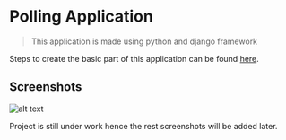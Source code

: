 # Polling Application

> This application is made using python and django framework

Steps to create the basic part of this application can be found [here](https://docs.djangoproject.com/en/2.0/intro/tutorial01/).

## Screenshots

![alt text](https://github.com/shadesrt/polling-django/blob/master/ss%20(4).png)

Project is still under work hence the rest screenshots will be added later.
